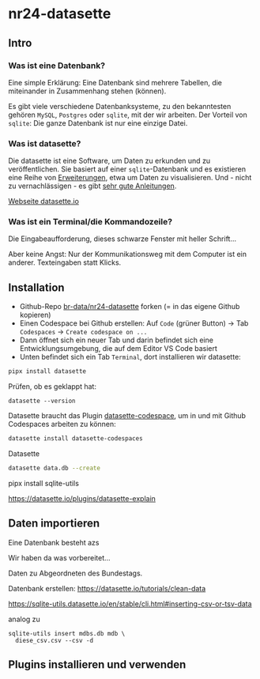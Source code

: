 # nr24-datasette

## Intro

### Was ist eine Datenbank?

Eine simple Erklärung: Eine Datenbank sind mehrere Tabellen, die miteinander in Zusammenhang stehen (können).

Es gibt viele verschiedene Datenbanksysteme, zu den bekanntesten gehören `MySQL`, `Postgres` oder `sqlite`, mit der wir arbeiten. 
Der Vorteil von `sqlite`: Die ganze Datenbank ist nur eine einzige Datei. 


### Was ist datasette?

Die datasette ist eine Software, um Daten zu erkunden und zu veröffentlichen. 
Sie basiert auf einer `sqlite`-Datenbank und es existieren eine Reihe von [Erweiterungen](https://datasette.io/plugins), etwa um Daten zu visualisieren. 
Und - nicht zu vernachlässigen - es gibt [sehr gute Anleitungen](https://datasette.io/tutorials). 

[Webseite datasette.io](https://datasette.io/)

### Was ist ein Terminal/die Kommandozeile?

Die Eingabeaufforderung, dieses schwarze Fenster mit heller Schrift...  

Aber keine Angst: Nur der Kommunikationsweg mit dem Computer ist ein anderer. Texteingaben statt Klicks. 

## Installation

- Github-Repo [br-data/nr24-datasette](https://github.com/br-data/nr24-datasette) forken (= in das eigene Github kopieren)
- Einen Codespace bei Github erstellen: Auf `Code` (grüner Button) -> Tab `Codespaces` -> `Create codespace on ...`
- Dann öffnet sich ein neuer Tab und darin befindet sich eine Entwicklungsumgebung, die auf dem Editor VS Code basiert
- Unten befindet sich ein Tab `Terminal`, dort installieren wir datasette:

```bash
pipx install datasette
```

Prüfen, ob es geklappt hat: 

```
datasette --version
```

Datasette braucht das Plugin [datasette-codespace](https://datasette.io/plugins/datasette-codespaces), um in und mit Github Codespaces arbeiten zu können:

```bash
datasette install datasette-codespaces
```

Datasette 
```bash
datasette data.db --create
```


pipx install sqlite-utils

https://datasette.io/plugins/datasette-explain


## Daten importieren

Eine Datenbank besteht azs 

Wir haben da was vorbereitet...

Daten zu Abgeordneten des Bundestags.

Datenbank erstellen: https://datasette.io/tutorials/clean-data

https://sqlite-utils.datasette.io/en/stable/cli.html#inserting-csv-or-tsv-data

analog zu 

```
sqlite-utils insert mdbs.db mdb \
  diese_csv.csv --csv -d
```

## Plugins installieren und verwenden

